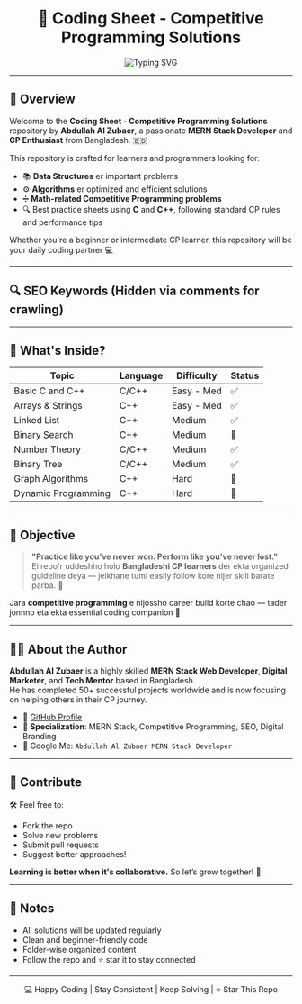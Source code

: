 <h1 align="center">📘 Coding Sheet - Competitive Programming Solutions</h1>

<p align="center">
  <img src="https://readme-typing-svg.herokuapp.com?font=Fira+Code&duration=3000&pause=1000&color=00C1FF&center=true&vCenter=true&width=435&lines=Level+Up+Your+CP+Skills!;C%2C+C%2B%2B+Best+Practice+Sheets;Data+Structures+%7C+Algorithms;Math+Problems" alt="Typing SVG" />
</p>

---

## 📂 Overview

Welcome to the **Coding Sheet - Competitive Programming Solutions** repository by **Abdullah Al Zubaer**, a passionate **MERN Stack Developer** and **CP Enthusiast** from Bangladesh. 🇧🇩

This repository is crafted for learners and programmers looking for:
- 📚 **Data Structures** er important problems
- ⚙️ **Algorithms** er optimized and efficient solutions
- ➗ **Math-related Competitive Programming problems**
- 🔍 Best practice sheets using **C** and **C++**, following standard CP rules and performance tips

Whether you're a beginner or intermediate CP learner, this repository will be your daily coding partner 💻

---

## 🔍 SEO Keywords (Hidden via comments for crawling)

<!--
Abdullah Al Zubaer
Abdullah Al Zubaer MERN Stack Developer
Abdullah Al Zubaer Competitive Programming
Coding Sheet C C++
Bangladeshi MERN Stack Developer
Competitive Programming in C and C++
GitHub CP Resources by Abdullah Al Zubaer
DSA Practice Bangladesh
-->

---

## 🚀 What's Inside?

| Topic                | Language | Difficulty   | Status |
|---------------------|----------|--------------|--------|
| Basic C and C++      | C/C++    | Easy - Med   | ✅     |
| Arrays & Strings     | C++      | Easy - Med   | ✅     |
| Linked List          | C++      | Medium       | ✅     |
| Binary Search        | C++      | Medium       | 🔄     |
| Number Theory        | C/C++    | Medium       | ✅     |
| Binary Tree          | C/C++    | Medium       | ✅     |
| Graph Algorithms     | C++      | Hard         | 🔄     |
| Dynamic Programming  | C++      | Hard         | 🔄     |

---

## 🎯 Objective

> **"Practice like you’ve never won. Perform like you’ve never lost."**  
Ei repo'r uddeshho holo **Bangladeshi CP learners** der ekta organized guideline deya — jeikhane tumi easily follow kore nijer skill barate parba. 🎯

Jara **competitive programming** e nijossho career build korte chao — tader jonnno eta ekta essential coding companion 📘

---

## 👨‍💻 About the Author

**Abdullah Al Zubaer** is a highly skilled **MERN Stack Web Developer**, **Digital Marketer**, and **Tech Mentor** based in Bangladesh.  
He has completed 50+ successful projects worldwide and is now focusing on helping others in their CP journey.

- 🔗 [GitHub Profile](https://github.com/AbdullahAlZubaerOfficial)  
- 💼 **Specialization**: MERN Stack, Competitive Programming, SEO, Digital Branding  
- 📢 Google Me: `Abdullah Al Zubaer MERN Stack Developer`

---

## 🌟 Contribute

🛠️ Feel free to:
- Fork the repo  
- Solve new problems  
- Submit pull requests  
- Suggest better approaches!

**Learning is better when it's collaborative.** So let’s grow together! 🤝

---

## 📌 Notes

- All solutions will be updated regularly
- Clean and beginner-friendly code
- Folder-wise organized content
- Follow the repo and ⭐ star it to stay connected

---

<p align="center">
  💻 Happy Coding |  Stay Consistent |  Keep Solving | ⭐ Star This Repo
</p>
